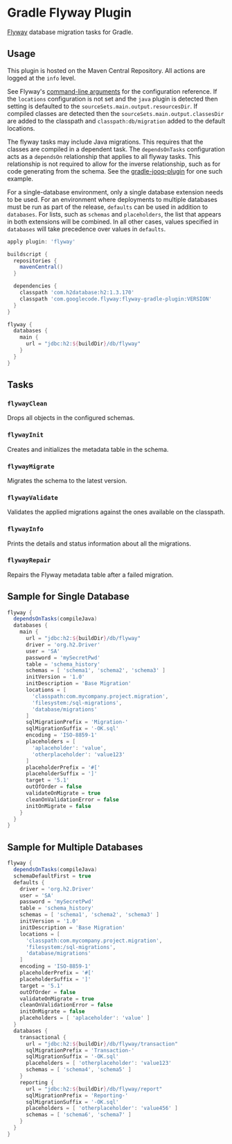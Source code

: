 # Gradle Flyway Plugin
[Flyway](http://flywaydb.org) database migration tasks for Gradle.

## Usage

This plugin is hosted on the Maven Central Repository. All actions are logged at the `info` level.

See Flyway's [command-line arguments](http://flywaydb.org/documentation/commandline) for the
configuration reference. If the `locations` configuration is not set and the `java` plugin is
detected then setting is defaulted to the `sourceSets.main.output.resourcesDir`. If compiled
classes are detected then the `sourceSets.main.output.classesDir` are added to the classpath and
`classpath:db/migration` added to the default locations.

The flyway tasks may include Java migrations. This requires that the classes are compiled in a
dependent task. The `dependsOnTasks` configuration acts as a `dependsOn` relationship that applies
to all flyway tasks. This relationship is not required to allow for the inverse relationship, such
as for code generating from the schema. See the 
[gradle-jooq-plugin](https://github.com/ben-manes/gradle-jooq-plugin) for one such example.

For a single-database environment, only a single database extension needs to be used. For an 
environment where deployments to multiple databases must be run as part of the release,
```defaults``` can be used in addition to ```databases```. For lists, such as ```schemas``` and
```placeholders```, the list that appears in both extensions will be combined. In all other 
cases, values specified in ```databases``` will take precedence over values in ```defaults```.


```groovy
apply plugin: 'flyway'

buildscript {
  repositories {
    mavenCentral()
  }

  dependencies {
    classpath 'com.h2database:h2:1.3.170'
    classpath 'com.googlecode.flyway:flyway-gradle-plugin:VERSION'
  }
}

flyway {
  databases {
    main {
      url = "jdbc:h2:${buildDir}/db/flyway"
    }
  }
}
```

## Tasks

### `flywayClean`
Drops all objects in the configured schemas.

### `flywayInit`
Creates and initializes the metadata table in the schema.

### `flywayMigrate`
Migrates the schema to the latest version.

### `flywayValidate`
Validates the applied migrations against the ones available on the classpath.

### `flywayInfo`
Prints the details and status information about all the migrations.

### `flywayRepair`
Repairs the Flyway metadata table after a failed migration.

## Sample for Single Database

```groovy
flyway {
  dependsOnTasks(compileJava)
  databases {
    main {
      url = "jdbc:h2:${buildDir}/db/flyway"    
      driver = 'org.h2.Driver'
      user = 'SA'
      password = 'mySecretPwd'
      table = 'schema_history'
      schemas = [ 'schema1', 'schema2', 'schema3' ]
      initVersion = '1.0'
      initDescription = 'Base Migration'
      locations = [
        'classpath:com.mycompany.project.migration',
        'filesystem:/sql-migrations',
        'database/migrations'
      ]
      sqlMigrationPrefix = 'Migration-'
      sqlMigrationSuffix = '-OK.sql'
      encoding = 'ISO-8859-1'
      placeholders = [ 
        'aplaceholder': 'value',
        'otherplaceholder': 'value123'
      ]
      placeholderPrefix = '#['
      placeholderSuffix = ']'
      target = '5.1'
      outOfOrder = false
      validateOnMigrate = true
      cleanOnValidationError = false
      initOnMigrate = false
    }
  }
}
```


## Sample for Multiple Databases

```groovy
flyway {
  dependsOnTasks(compileJava)
  schemaDefaultFirst = true
  defaults {  
    driver = 'org.h2.Driver'
    user = 'SA'
    password = 'mySecretPwd'
    table = 'schema_history'
    schemas = [ 'schema1', 'schema2', 'schema3' ]
    initVersion = '1.0'
    initDescription = 'Base Migration'
    locations = [
      'classpath:com.mycompany.project.migration',
      'filesystem:/sql-migrations',
      'database/migrations'
    ]
    encoding = 'ISO-8859-1'
    placeholderPrefix = '#['
    placeholderSuffix = ']'
    target = '5.1'
    outOfOrder = false
    validateOnMigrate = true
    cleanOnValidationError = false
    initOnMigrate = false
    placeholders = [ 'aplaceholder': 'value' ]
  }
  databases {
    transactional {
      url = "jdbc:h2:${buildDir}/db/flyway/transaction" 
      sqlMigrationPrefix = 'Transaction-'
      sqlMigrationSuffix = '-OK.sql'
      placeholders = [ 'otherplaceholder': 'value123'
      schemas = [ 'schema4', 'schema5' ]
    }
    reporting {
      url = "jdbc:h2:${buildDir}/db/flyway/report" 
      sqlMigrationPrefix = 'Reporting-'
      sqlMigrationSuffix = '-OK.sql'
      placeholders = [ 'otherplaceholder': 'value456' ]
      schemas = [ 'schema6', 'schema7' ]
    }
  }
}
```
